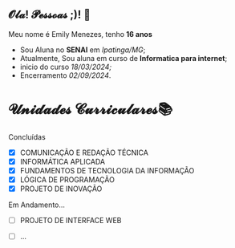 ## 𝓞𝓵𝓪! 𝓟𝓮𝓼𝓼𝓸𝓪𝓼 ;)! 🌸
Meu nome é Emily Menezes, tenho **16 anos**

- Sou Aluna no **SENAI** em *Ipatinga/MG*;
 - Atualmente, Sou aluna em curso de **Informatica para internet**;
 - inicio do curso *18/03/2024;*
- Encerramento *02/09/2024*.

# 𝓤𝓷𝓲𝓭𝓪𝓭𝓮𝓼 𝓒𝓾𝓻𝓻𝓲𝓬𝓾𝓵𝓪𝓻𝓮𝓼📚
 Concluídas
- [x] COMUNICAÇÃO E REDAÇÃO TÉCNICA
- [x] INFORMÁTICA APLICADA
- [x] FUNDAMENTOS DE TECNOLOGIA DA INFORMAÇÃO
- [x] LÓGICA DE PROGRAMAÇÃO
- [x] PROJETO DE INOVAÇÃO

 Em Andamento...
- [ ] PROJETO DE INTERFACE WEB
- [ ] ...

